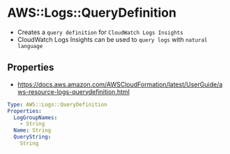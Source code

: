 # AWS::Logs::QueryDefinition

- Creates a `query definition` for `CloudWatch Logs Insights`
- CloudWatch Logs Insights can be used to `query logs` with `natural language`

## Properties

- <https://docs.aws.amazon.com/AWSCloudFormation/latest/UserGuide/aws-resource-logs-querydefinition.html>

```yaml
Type: AWS::Logs::QueryDefinition
Properties:
  LogGroupNames:
    - String
  Name: String
  QueryString:
    String
```
